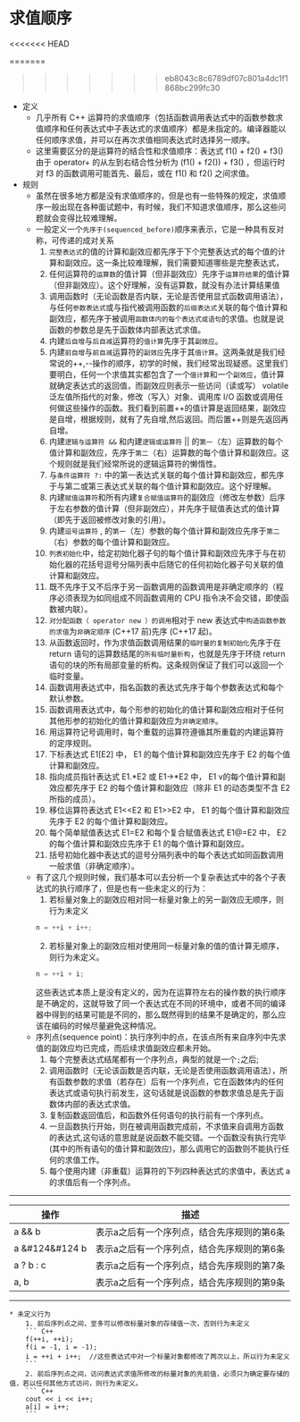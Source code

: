 # 求值顺序
<<<<<<< HEAD
 
=======

>>>>>>> eb8043c8c6789df07c801a4dc1f1868bc299fc30
- 定义
    * 几乎所有 C++ 运算符的求值顺序（包括函数调用表达式中的函数参数求值顺序和任何表达式中子表达式的求值顺序）都是未指定的。编译器能以任何顺序求值，并可以在再次求值相同表达式时选择另一顺序。
    * 这里需要区分的是运算符的结合性和求值顺序：表达式 f1() + f2() + f3() 由于 operator+ 的从左到右结合性分析为 (f1() + f2()) + f3() ，但运行时对 f3 的函数调用可能首先、最后，或在 f1() 和 f2() 之间求值。
- 规则
    * 虽然在很多地方都是没有求值顺序的，但是也有一些特殊的规定，求值顺序一般出现在各种面试题中，有时候，我们不知道求值顺序，那么这些问题就会变得比较难理解。
    * 一般定义一个`先序于(sequenced_before)`顺序来表示，它是一种具有反对称，可传递的成对关系
        1. `完整表达式`的值的计算和副效应都先序于下个完整表达式的每个值的计算和副效应。这一条比较难理解，我们需要知道哪些是完整表达式，
        2. 任何运算符的`运算数`的值计算（但非副效应）先序于`运算符结果`的值计算（但非副效应）。这个好理解，没有运算数，就没有办法计算结果值
        3. 调用函数时（无论函数是否内联，无论是否使用显式函数调用语法），与任何`参数表达式`或与指代被调用函数的`后缀表达式`关联的每个值计算和副效应，都先序于被调用`函数体内的每个表达式或语句`的求值。也就是说函数的参数总是先于函数体内部表达式求值。
        4. 内建`后自增`与`后自减`运算符的`值计算`先序于其`副效应`。
        5. 内建`前自增`与`前自减`运算符的`副效应`先序于其`值计算`。这两条就是我们经常说的++,--操作的顺序，初学的时候，我们经常出现疑惑。这里我们要明白，任何一个求值其实都包含了一个`值计算`和一个`副效应`，值计算就确定表达式的返回值，而副效应则表示一些访问（读或写） volatile 泛左值所指代的对象，修改（写入）对象、调用库 I/O 函数或调用任何做这些操作的函数。我们看到前置++的值计算是返回结果，副效应是自增，根据规则，就有了先自增,然后返回。而后置++则是先返回再自增。
        6. 内建`逻辑与运算符 &&` 和内建`逻辑或运算符` || 的`第一`（左）运算数的每个值计算和副效应，先序于`第二`（右）运算数的每个值计算和副效应。这个规则就是我们经常所说的逻辑运算符的懒惰性。
        7. 与`条件运算符 ?:` 中的第一表达式关联的每个值计算和副效应，都先序于与第二或第三表达式关联的每个值计算和副效应。这个好理解。
        8. 内建`赋值运算符`和所有内建`复合赋值运算符`的副效应（修改左参数）后序于左右参数的值计算（但非副效应），并先序于赋值表达式的值计算（即先于返回被修改对象的引用）。
        9. 内建`逗号运算符` , 的`第一`（左）参数的每个值计算和副效应先序于`第二`（右）参数的每个值计算和副效应。
        10. `列表初始化`中，给定初始化器子句的每个值计算和副效应先序于与在初始化器的花括号逗号分隔列表中后随它的任何初始化器子句关联的值计算和副效应。
        11. 既不先序于又不后序于另一函数调用的函数调用是非确定顺序的（程序必须表现为如同组成不同函数调用的 CPU 指令决不会交错，即使函数被内联）。
        12. `对分配函数（ operator new ）的调用`相对于 new 表达式中`构造函数参数的求值`为`非确定顺序` (C++17 前)先序 (C++17 起)。
        13. 从函数返回时，作为求值函数调用结果的`临时量的复制初始化`先序于在 return 语句的运算数结尾的`所有临时量析构`，也就是先序于环绕 return 语句的块的所有局部变量的析构。这条规则保证了我们可以返回一个临时变量。
        14. 函数调用表达式中，指名函数的表达式先序于每个参数表达式和每个默认参数。
        15. 函数调用表达式中，每个形参的初始化的值计算和副效应相对于任何其他形参的初始化的值计算和副效应为`非确定顺序`。
        16. 用运算符记号调用时，每个重载的运算符遵循其所重载的内建运算符的定序规则。
        17. 下标表达式 E1[E2] 中， E1 的每个值计算和副效应先序于 E2 的每个值计算和副效应。
        18. 指向成员指针表达式 E1.*E2 或 E1->*E2 中， E1 v的每个值计算和副效应都先序于 E2 的每个值计算和副效应（除非 E1 的动态类型不含 E2 所指的成员）。
        19. 移位运算符表达式 E1<<E2 和 E1>>E2 中， E1 的每个值计算和副效应先序于 E2 的每个值计算和副效应。
        20. 每个简单赋值表达式 E1=E2 和每个复合赋值表达式 E1@=E2 中， E2 的每个值计算和副效应先序于 E1 的每个值计算和副效应。
        21. 括号初始化器中表达式的逗号分隔列表中的每个表达式如同函数调用一般求值（非确定顺序）。
    * 有了这几个规则时候，我们基本可以去分析一个复杂表达式中的各个子表达式的执行顺序了，但是也有一些未定义的行为：
        1.  若标量对象上的副效应相对同一标量对象上的另一副效应无顺序，则行为未定义
        ``` C++
        n = ++i + i++;
        ```
        2.  若标量对象上的副效应相对使用同一标量对象的值的值计算无顺序，则行为未定义。
        ``` C++
        n = ++i + i;
        ```
        这些表达式本质上是没有定义的，因为在运算符左右的操作数的执行顺序是不确定的，这就导致了同一个表达式在不同的环境中，或者不同的编译器中得到的结果可能是不同的，那么既然得到的结果不是确定的，那么应该在编码的时候尽量避免这种情况。
    * 序列点(sequence point)：执行序列中的点，在该点所有来自序列中先求值的副效应均已完成，而后续求值副效应都未开始。
        1. 每个完整表达式结尾都有一个序列点，典型的就是一个`;`之后;
        2. 调用函数时（无论该函数是否内联，无论是否使用函数调用语法），所有函数参数的求值（若存在）后有一个序列点，它在函数体内的任何表达式或语句执行前发生，这句话就是说函数的参数求值总是先于函数体内部的表达式求值。
        3. 复制函数返回值后，和函数外任何语句的执行前有一个序列点。
        4. 一旦函数执行开始，则在被调用函数完成前，不求值来自调用方函数的表达式,这句话的意思就是说函数不能交错。一个函数没有执行完毕(其中的所有语句的值计算和副效应)，那么调用它的函数则不能执行任何的求值工作。
        5. 每个使用内建（非重载）运算符的下列四种表达式的求值中，表达式 a 的求值后有一个序列点。
---
| 操作 | 描述 |
| ------ | ------------------------------------------ |
| a && b | 表示a之后有一个序列点，结合先序规则的第6条 |
| a &#124&#124 b | 表示a之后有一个序列点，结合先序规则的第6条 |
| a ? b : c | 表示a之后有一个序列点，结合先序规则的第7条 |
| a, b | 表示a之后有一个序列点，结合先序规则的第9条 |
---
    * 未定义行为
        1. 前后序列点之间，至多可以修改标量对象的存储值一次，否则行为未定义
        ``` C++
        f(++i, ++i);
        f(i = -1, i = -1);
        i = ++i + i++;  //这些表达式中对一个标量对象都修改了两次以上，所以行为未定义
        ```
        2. 前后序列点之间，访问表达式求值所修改的标量对象的先前值，必须只为确定要存储的值，若以任何其他方式访问，则行为未定义。
        ``` C++
        cout << i << i++;
        a[i] = i++;
        ```



